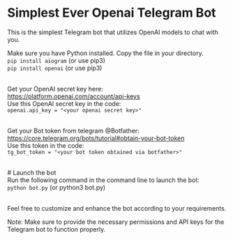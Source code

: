 # Simplest Ever Openai Telegram Bot

This is the simplest Telegram bot that utilizes OpenAI models to chat with you.

Make sure you have Python installed. Copy the file in your directory.
<br>`pip install aiogram` (or use pip3)
<br>`pip install openai` (or use pip3)
<br>

<br>Get your OpenAI secret key here:
<br>https://platform.openai.com/account/api-keys
<br>Use this OpenAI secret key in the code:
<br>`openai.api_key = "<your openai secret key>"`


<br>Get your Bot token from telegram @Botfather:
<br>https://core.telegram.org/bots/tutorial#obtain-your-bot-token
<br>Use this token in the code:
<br>`tg_bot_token = "<your bot token obtained via botfather>"`

<br># Launch the bot
<br>Run the following command in the command line to launch the bot:
<br>`python bot.py` (or python3 bot.py)

<br>Feel free to customize and enhance the bot according to your requirements.

Note: Make sure to provide the necessary permissions and API keys for the Telegram bot to function properly.


